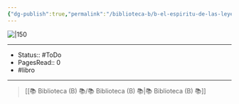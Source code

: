 ```yaml
---
{"dg-publish":true,"permalink":"/biblioteca-b/b-el-espiritu-de-las-leyes/"}
---
```


![|150](http://books.google.com/books/content?id=Sxs_oPREt3AC&printsec=frontcover&img=1&zoom=1&edge=curl&source=gbs_api)

---

- Status:: #ToDo 
- PagesRead:: 0
- #libro

---


> [[📚 Biblioteca (B) 📚/📚 Biblioteca (B) 📚\|📚 Biblioteca (B) 📚]]